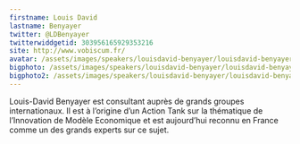 ```yaml
---
firstname: Louis David 
lastname: Benyayer
twitter: @LDBenyayer
twitterwiddgetid: 303956165929353216
site: http://www.vobiscum.fr/
avatar: /assets/images/speakers/louisdavid-benyayer/louisdavid-benyayer1.png
bigphoto: /assets/images/speakers/louisdavid-benyayer/louisdavid-benyayer2.png
bigphoto2: /assets/images/speakers/louisdavid-benyayer/louisdavid-benyayer3.png
---
```


Louis-David Benyayer est consultant auprès de grands groupes internationaux. Il est à l’origine d’un  Action Tank sur la thématique de l’Innovation de Modèle Economique et est aujourd’hui reconnu en France comme un des grands experts sur ce sujet. 


